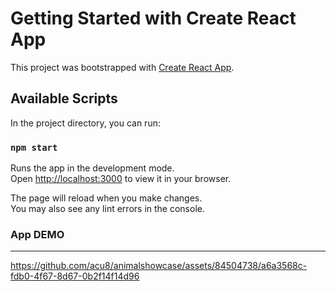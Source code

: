 # Getting Started with Create React App

This project was bootstrapped with [Create React App](https://github.com/facebook/create-react-app).

## Available Scripts

In the project directory, you can run:

### `npm start`

Runs the app in the development mode.\
Open [http://localhost:3000](http://localhost:3000) to view it in your browser.

The page will reload when you make changes.\
You may also see any lint errors in the console.


### App DEMO
---

https://github.com/acu8/animalshowcase/assets/84504738/a6a3568c-fdb0-4f67-8d67-0b2f14f14d96

